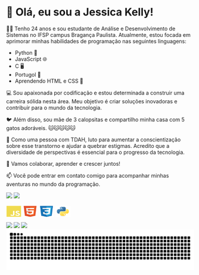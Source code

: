 
<h1>👋 Olá, eu sou a Jessica Kelly!</h1>

👩‍💻 Tenho 24 anos e sou estudante de Análise e Desenvolvimento de Sistemas no IFSP campus Bragança Paulista. Atualmente, estou focada em aprimorar minhas habilidades de programação nas seguintes linguagens:
- Python 🐍
- JavaScript 🌐
- C 🖥️
- Portugol 📝
- Aprendendo HTML e CSS 🎨

💻 Sou apaixonada por codificação e estou determinada a construir uma carreira sólida nesta área. Meu objetivo é criar soluções inovadoras e contribuir para o mundo da tecnologia.

🐦 Além disso, sou mãe de 3 calopsitas e compartilho minha casa com 5 gatos adoráveis. 🐱🐱🐱🐱🐱

🧠 Como uma pessoa com TDAH, luto para aumentar a conscientização sobre esse transtorno e ajudar a quebrar estigmas. Acredito que a diversidade de perspectivas é essencial para o progresso da tecnologia.

🌟 Vamos colaborar, aprender e crescer juntos!

📫 Você pode entrar em contato comigo para acompanhar minhas aventuras no mundo da programação.

<div>
<img width="39.4%" src="https://github-readme-stats.vercel.app/api?username=gabivsv&bg_color=30,000000,FF1261&title_color=fff&text_color=fff&include_all_commits=true&count_private=true"/>
<img width="57%" src="https://github-readme-stats.vercel.app/api/top-langs/?username=gabivsv&layout=pie&langs_count-16&bg_color=30,FF1261,000000&title_color=fff&text_color=fff"/>
</div>



<div style="display: inline_block"><br>
  <img align="center" alt="Rafa-Js" height="30" width="40" src="https://raw.githubusercontent.com/devicons/devicon/master/icons/javascript/javascript-plain.svg">
  <img align="center" alt="Rafa-HTML" height="30" width="40" src="https://raw.githubusercontent.com/devicons/devicon/master/icons/html5/html5-original.svg">
  <img align="center" alt="Rafa-CSS" height="30" width="40" src="https://raw.githubusercontent.com/devicons/devicon/master/icons/css3/css3-original.svg">
  <img align="center" alt="Rafa-Python" height="30" width="40" src="https://raw.githubusercontent.com/devicons/devicon/master/icons/python/python-original.svg">
</div>
<p></p> 
<div> 
  <a href="https://www.instagram.com/jessicakellyjkx/" target="_blank"><img src="https://img.shields.io/badge/-Instagram-%23E4405F?style=for-the-badge&logo=instagram&logoColor=white" target="_blank"></a>
  <a href = "mailto:jessicakellyjk2019@gmail.com"><img src="https://img.shields.io/badge/-Gmail-%23333?style=for-the-badge&logo=gmail&logoColor=white" target="_blank"></a>
  <a href="https://www.linkedin.com/in/jessicakellyjkx/" target="_blank"><img src="https://img.shields.io/badge/-LinkedIn-%230077B5?style=for-the-badge&logo=linkedin&logoColor=white" target="_blank"></a> 
  
</div>

<picture>
  <source media="(prefers-color-scheme: dark)" srcset="https://raw.githubusercontent.com/jessicakellyjkx/jessicakellyjkx/output/github-contribution-grid-snake-dark.svg">
  <source media="(prefers-color-scheme: light)" srcset="https://raw.githubusercontent.com/jessicakellyjkx/jessicakellyjkx/output/github-contribution-grid-snake.svg">
  <img alt="github contribution grid snake animation" src="https://raw.githubusercontent.com/jessicakellyjkx/jessicakellyjkx/output/github-contribution-grid-snake.svg">
</picture>
